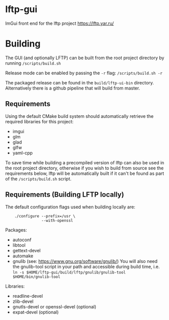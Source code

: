 # lftp-gui
ImGui front end for the lftp project https://lftp.yar.ru/

# Building

The GUI (and optionally LFTP) can be built from the root project directory by running `/scripts/build.sh`

Release mode can be enabled by passing the `-r` flag: `/scripts/build.sh -r`

The packaged release can be found in the `build/lftp-ui-bin` directory. Alternatively there is a github pipeline that will build from master.

## Requirements

Using the default CMake build system should automatically retrieve the required libraries for this project:
- imgui
- glm
- glad
- glfw
- yaml-cpp

To save time while building a precompiled version of lftp can also be used in the root project directory, otherwise if you wish to build from source
see the requirements below, lftp will be automatically built if it can't be found as part of the `/scripts/build.sh` script.

## Requirements (Building LFTP locally)

The default configuration flags used when building locally are:
```
    ./configure --prefix=/usr \
                --with-openssl
```

Packages:
- autoconf
- libtool
- gettext-devel
- automake
- gnulib (see: https://www.gnu.org/software/gnulib/)
  You will also need the gnulib-tool script in your path and accessible during build time, i.e.
  `ln -s $HOME/lftp-gui/build/lftp/gnulib/gnulib-tool $HOME/bin/gnulib-tool`

Libraries:
- readline-devel
- zlib-devel
- gnutls-devel or openssl-devel (optional)
- expat-devel (optional)
